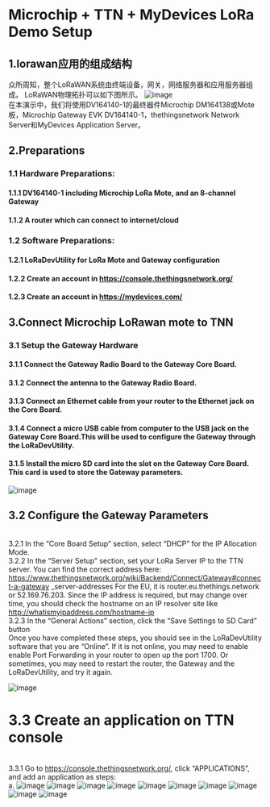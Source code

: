 #                                          Microchip + TTN + MyDevices LoRa Demo Setup
## 1.lorawan应用的组成结构
众所周知，整个LoRaWAN系统由终端设备，网关，网络服务器和应用服务器组成。 LoRaWAN物理拓扑可以如下图所示。
![image](https://github.com/yuchengstudio/wireless/blob/master/lorawan/reference/microchip_lora_ttn_001.png)
<br/>在本演示中，我们将使用DV164140-1的最终器件Microchip DM164138或Mote板，Microchip Gateway EVK DV164140-1，thethingsnetwork Network Server和MyDevices Application Server。

## 2.Preparations
### 1.1 Hardware Preparations:
#### 1.1.1 DV164140-1 including Microchip LoRa Mote, and an 8-channel Gateway
#### 1.1.2 A router which can connect to internet/cloud
### 1.2 Software Preparations:
#### 1.2.1 LoRaDevUtility for LoRa Mote and Gateway configuration
#### 1.2.2 Create an account in https://console.thethingsnetwork.org/
#### 1.2.3 Create an account in https://mydevices.com/

## 3.Connect Microchip LoRawan mote to TNN
### 3.1 Setup the Gateway Hardware
#### 3.1.1 Connect the Gateway Radio Board to the Gateway Core Board.
#### 3.1.2 Connect the antenna to the Gateway Radio Board.
#### 3.1.3 Connect an Ethernet cable from your router to the Ethernet jack on the Core Board.
#### 3.1.4 Connect a micro USB cable from computer to the USB jack on the Gateway Core Board.This will be used to configure the Gateway through the LoRaDevUtility.
#### 3.1.5 Install the micro SD card into the slot on the Gateway Core Board. This card is used to store the Gateway parameters.
![image](https://github.com/yuchengstudio/wireless/blob/master/lorawan/reference/microchip_lora_ttn_002.jpg)

## 3.2 Configure the Gateway Parameters
<br/>3.2.1  In the “Core Board Setup” section, select “DHCP” for the IP Allocation Mode.
<br/>3.2.2  In the “Server Setup” section, set your LoRa Server IP to the TTN server. You can find the
correct address here:
https://www.thethingsnetwork.org/wiki/Backend/Connect/Gateway#connect-a-gateway
_server-addresses
For the EU, it is router.eu.thethings.network or 52.169.76.203. Since the IP address is
required, but may change over time, you should check the hostname on an IP resolver
site like http://whatismyipaddress.com/hostname-ip
<br/>   3.2.3 In the “General Actions” section, click the “Save Settings to SD Card” button
<br/>   Once you have completed these steps, you should see in the LoRaDevUtility software that you
are “Online”. If it is not online, you may need to enable enable Port Forwarding in your router to
open up the port 1700. Or sometimes, you may need to restart the router, the Gateway and the
LoRaDevUtility, and try it again.


![image](https://github.com/yuchengstudio/wireless/blob/master/lorawan/reference/microchip_lora_ttn_003.jpg)

# 3.3 Create an application on TTN console
<br/>3.3.1 Go to https://console.thethingsnetwork.org/, click “APPLICATIONS”, and add an application as steps:
<br/> a.
![image](https://github.com/yuchengstudio/wireless/blob/master/lorawan/reference/microchip_lora_ttn_004.jpg)
![image](https://github.com/yuchengstudio/wireless/blob/master/lorawan/reference/microchip_lora_ttn_005.jpg)
![image](https://github.com/yuchengstudio/wireless/blob/master/lorawan/reference/microchip_lora_ttn_006.jpg)
![image](https://github.com/yuchengstudio/wireless/blob/master/lorawan/reference/microchip_lora_ttn_007.jpg)
![image](https://github.com/yuchengstudio/wireless/blob/master/lorawan/reference/microchip_lora_ttn_008.jpg)
![image](https://github.com/yuchengstudio/wireless/blob/master/lorawan/reference/microchip_lora_ttn_009.jpg)
![image](https://github.com/yuchengstudio/wireless/blob/master/lorawan/reference/microchip_lora_ttn_010.jpg)
![image](https://github.com/yuchengstudio/wireless/blob/master/lorawan/reference/microchip_lora_ttn_011.jpg)
![image](https://github.com/yuchengstudio/wireless/blob/master/lorawan/reference/microchip_lora_ttn_012.jpg)
![image](https://github.com/yuchengstudio/wireless/blob/master/lorawan/reference/microchip_lora_ttn_003.jpg)



